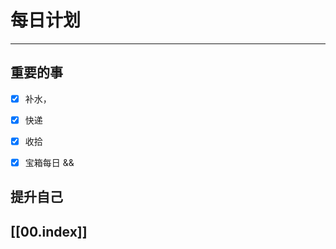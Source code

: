 
# 每日计划
---
## 重要的事

- [x]  补水，
- [x]  快递
- [x]  收拾
- [x]  宝箱每日 && 




## 提升自己

  



## [[00.index]]










